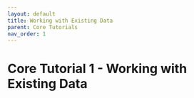 ```yaml
---
layout: default
title: Working with Existing Data
parent: Core Tutorials
nav_order: 1
---
```


# Core Tutorial 1 - Working with Existing Data
